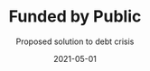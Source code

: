 ---
title: Funded by Public
subtitle: Proposed solution to debt crisis
layout: default
modal-id: 3
date: 2021-05-01
img: support.png
thumbnail: support-thumbnail.png
alt: image-alt
description: Lorem ipsum dolor sit amet, usu cu alterum nominavi lobortis. At duo novum diceret. Tantas apeirian vix et, usu sanctus postulant inciderint ut, populo diceret necessitatibus in vim. Cu eum dicam feugiat noluisse.
github-link: https://github.com/SmartLoan/pineapple_token

---